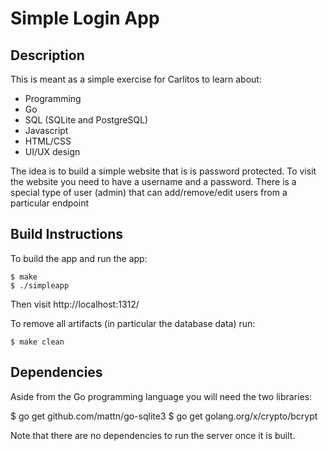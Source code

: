 Simple Login App
================

Description
-----------

This is meant as a simple exercise for Carlitos to learn about:

* Programming
* Go
* SQL (SQLite and PostgreSQL)
* Javascript
* HTML/CSS
* UI/UX design

The idea is to build a simple website that is is password protected.
To visit the website you need to have a username and a password.
There is a special type of user (admin) that can add/remove/edit users from a particular endpoint

Build Instructions
------------------

To build the app and run the app:

    $ make
    $ ./simpleapp

Then visit http://localhost:1312/

To remove all artifacts (in particular the database data) run:

    $ make clean

Dependencies
------------

Aside from the Go programming language you will need the two libraries:

$ go get github.com/mattn/go-sqlite3
$ go get golang.org/x/crypto/bcrypt

Note that there are no dependencies to run the server once it is built.
